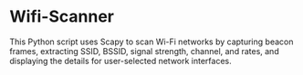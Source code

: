 # Wifi-Scanner
This Python script uses Scapy to scan Wi-Fi networks by capturing beacon frames, extracting SSID, BSSID, signal strength, channel, and rates, and displaying the details for user-selected network interfaces.
